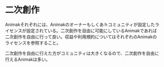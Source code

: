 # 二次創作

Animakそれぞれには、Animakのオーナーもしくあｈコミュニティが設定したライセンスが設定されている。二次創作を自由に可能にしているAnimakであれば二次創作を自由に行って良い。収益や利用規約についてはそれぞれのAnimakのライセンスを参照すること。

二次創作を自由に行えた方がコミュニティは大きくなるので、二次創作を自由に行えるAnimakは多い。
